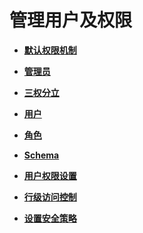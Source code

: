 # 管理用户及权限

-   **[默认权限机制](默认权限机制.md)**  

-   **[管理员](管理员.md)**  

-   **[三权分立](三权分立.md)**  

-   **[用户](用户.md)**  

-   **[角色](角色.md)**  

-   **[Schema](Schema.md)**  

-   **[用户权限设置](用户权限设置.md)**  

-   **[行级访问控制](行级访问控制.md)**  

-   **[设置安全策略](设置安全策略.md)**  


